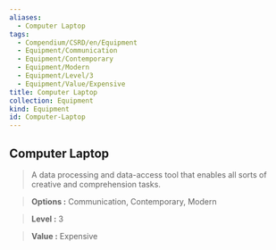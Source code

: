 ```yaml
---
aliases:
  - Computer Laptop
tags:
  - Compendium/CSRD/en/Equipment
  - Equipment/Communication
  - Equipment/Contemporary
  - Equipment/Modern
  - Equipment/Level/3
  - Equipment/Value/Expensive
title: Computer Laptop
collection: Equipment
kind: Equipment
id: Computer-Laptop
---
```

## Computer Laptop    
    
>A data processing and data-access tool that enables all sorts of creative and comprehension tasks.    
> **Options :** Communication, Contemporary, Modern    
> **Level :** 3    
> **Value :** Expensive
